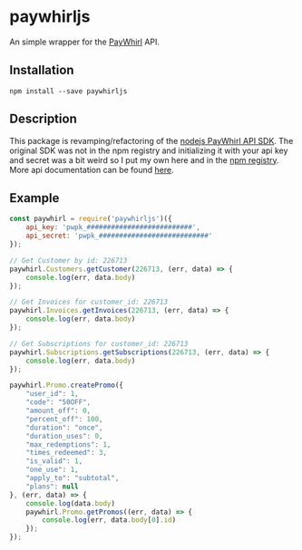 # paywhirljs

An simple wrapper for the [PayWhirl](https://app.paywhirl.com/) API.

## Installation

    npm install --save paywhirljs
    
## Description
This package is revamping/refactoring of the [nodejs PayWhirl API SDK](https://api.paywhirl.com/). The original SDK was not in the npm registry and initializing it with your api key and secret was a bit weird so I put my own here and in the [npm registry](https://www.npmjs.com/package/paywhirljs). More api documentation can be found [here](https://api.paywhirl.com/).

## Example

```javascript
const paywhirl = require('paywhirljs')({
	api_key: 'pwpk_##########################',
	api_secret: 'pwpk_###########################'
});

// Get Customer by id: 226713 
paywhirl.Customers.getCustomer(226713, (err, data) => {
	console.log(err, data.body)
});

// Get Invoices for customer_id: 226713 
paywhirl.Invoices.getInvoices(226713, (err, data) => {
	console.log(err, data.body)
});

// Get Subscriptions for customer_id: 226713 
paywhirl.Subscriptions.getSubscriptions(226713, (err, data) => {
	console.log(err, data.body)
});

paywhirl.Promo.createPromo({
	"user_id": 1,
	"code": "50OFF",
	"amount_off": 0,
	"percent_off": 100,
	"duration": "once",
	"duration_uses": 0,
	"max_redemptions": 1,
	"times_redeemed": 3,
	"is_valid": 1,
	"one_use": 1,
	"apply_to": "subtotal",
	"plans": null
}, (err, data) => {
	console.log(data.body)
	paywhirl.Promo.getPromos((err, data) => {
		console.log(err, data.body[0].id)
	});
});
```